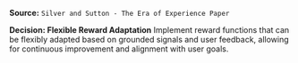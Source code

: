 **Source:** `Silver and Sutton - The Era of Experience Paper`

**Decision: Flexible Reward Adaptation**
Implement reward functions that can be flexibly adapted based on grounded signals and user feedback, allowing for continuous improvement and alignment with user goals.
